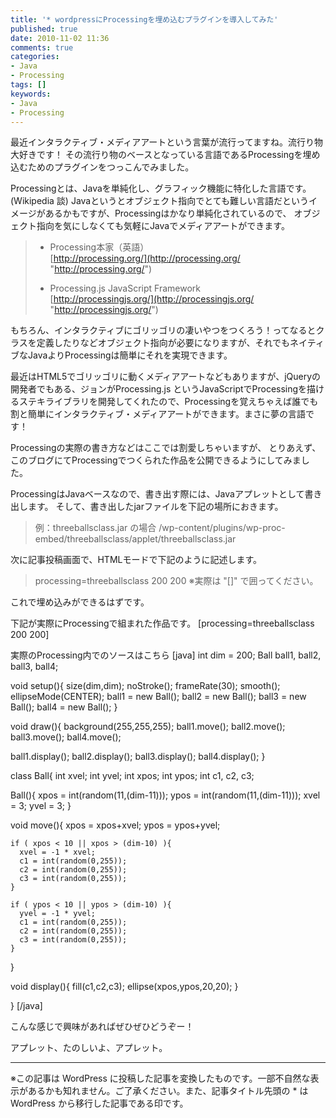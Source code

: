 ```yaml
---
title: '* wordpressにProcessingを埋め込むプラグインを導入してみた'
published: true
date: 2010-11-02 11:36
comments: true
categories:
- Java
- Processing
tags: []
keywords:
- Java
- Processing
---
```

最近インタラクティブ・メディアアートという言葉が流行ってますね。流行り物大好きです！
その流行り物のベースとなっている言語であるProcessingを埋め込むためのプラグインをつっこんでみました。

Processingとは、Javaを単純化し、グラフィック機能に特化した言語です。(Wikipedia 談)
Javaというとオブジェクト指向でとても難しい言語だというイメージがあるかもですが、Processingはかなり単純化されているので、
オブジェクト指向を気にしなくても気軽にJavaでメディアアートができます。


<blockquote>

- Processing本家（英語）<br />
[http://processing.org/](http://processing.org/ "http://processing.org/")

- Processing.js JavaScript Framework<br />
[http://processingjs.org/](http://processingjs.org/ "http://processingjs.org/")


</blockquote>


もちろん、インタラクティブにゴリッゴリの凄いやつをつくろう！ってなるとクラスを定義したりなどオブジェクト指向が必要になりますが、それでもネイティブなJavaよりProcessingは簡単にそれを実現できます。

最近はHTML5でゴリッゴリに動くメディアアートなどもありますが、jQueryの開発者でもある、ジョンがProcessing.js というJavaScriptでProcessingを描けるステキライブラリを開発してくれたので、Processingを覚えちゃえば誰でも割と簡単にインタラクティブ・メディアアートができます。まさに夢の言語です！

Processingの実際の書き方などはここでは割愛しちゃいますが、
とりあえず、このブログにてProcessingでつくられた作品を公開できるようにしてみました。

ProcessingはJavaベースなので、書き出す際には、Javaアプレットとして書き出します。
そして、書き出したjarファイルを下記の場所におきます。

<blockquote>
例：threeballsclass.jar の場合
/wp-content/plugins/wp-proc-embed/threeballsclass/applet/threeballsclass.jar
</blockquote>

次に記事投稿画面で、HTMLモードで下記のように記述します。
<blockquote>
processing=threeballsclass 200 200
※実際は "[]" で囲ってください。
</blockquote>
これで埋め込みができるはずです。


下記が実際にProcessingで組まれた作品です。
[processing=threeballsclass 200 200]


実際のProcessing内でのソースはこちら
[java]
int dim = 200;
Ball ball1, ball2, ball3, ball4;

void setup(){
  size(dim,dim);
  noStroke();
  frameRate(30);
  smooth();
  ellipseMode(CENTER);
  ball1 = new Ball();
  ball2 = new Ball();
  ball3 = new Ball();
  ball4 = new Ball();
}

void draw(){
  background(255,255,255);
  ball1.move();
  ball2.move();
  ball3.move();
  ball4.move();
  
  ball1.display();
  ball2.display();
  ball3.display();
  ball4.display();
}

class Ball{
  int xvel;
  int yvel;
  int xpos;
  int ypos;
  int c1, c2, c3;
  
  Ball(){
    xpos = int(random(11,(dim-11)));
    ypos = int(random(11,(dim-11)));
    xvel = 3;
    yvel = 3;
  }

  void move(){
    xpos = xpos+xvel;
    ypos = ypos+yvel;
  
    if ( xpos < 10 || xpos > (dim-10) ){
      xvel = -1 * xvel;
      c1 = int(random(0,255));
      c2 = int(random(0,255));
      c3 = int(random(0,255));
    }
  
    if ( ypos < 10 || ypos > (dim-10) ){
      yvel = -1 * yvel;
      c1 = int(random(0,255));
      c2 = int(random(0,255));
      c3 = int(random(0,255));
    }   
  }
  
  void display(){
    fill(c1,c2,c3);
    ellipse(xpos,ypos,20,20);
  }
  
}
[/java]

こんな感じで興味があればぜひぜひどうぞー！

アプレット、たのしいよ、アプレット。

---
※この記事は WordPress に投稿した記事を変換したものです。一部不自然な表示があるかも知れません。ご了承ください。また、記事タイトル先頭の * は WordPress から移行した記事である印です。
